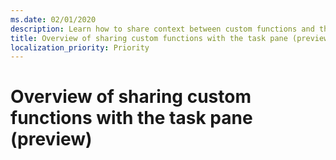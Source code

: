```yaml
---
ms.date: 02/01/2020
description: Learn how to share context between custom functions and the task pane to share data and events.
title: Overview of sharing custom functions with the task pane (preview)
localization_priority: Priority
---
```


# Overview of sharing custom functions with the task pane (preview)